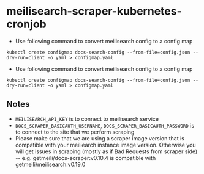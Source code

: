 # meilisearch-scraper-kubernetes-cronjob

- Use following command to convert meilisearch config to a config map
```
kubectl create configmap docs-search-config --from-file=config.json --dry-run=client -o yaml > configmap.yaml
```

- Use following command to convert meilisearch config to a config map
```
kubectl create configmap docs-search-config --from-file=config.json --dry-run=client -o yaml > configmap.yaml
```

## Notes
- `MEILISEARCH_API_KEY` is to connect to meilisearch service
- `DOCS_SCRAPER_BASICAUTH_USERNAME`, `DOCS_SCRAPER_BASICAUTH_PASSWORD` is to connect to the site that we perform scraping
- Please make sure that we are using a scraper image version that is compatible with your meiliearch instance image version. Otherwise you will get issues in scraping (mostly as if Bad Requests from scraper side)
-- e.g. getmeili/docs-scraper:v0.10.4 is compatible with getmeili/meilisearch:v0.19.0

